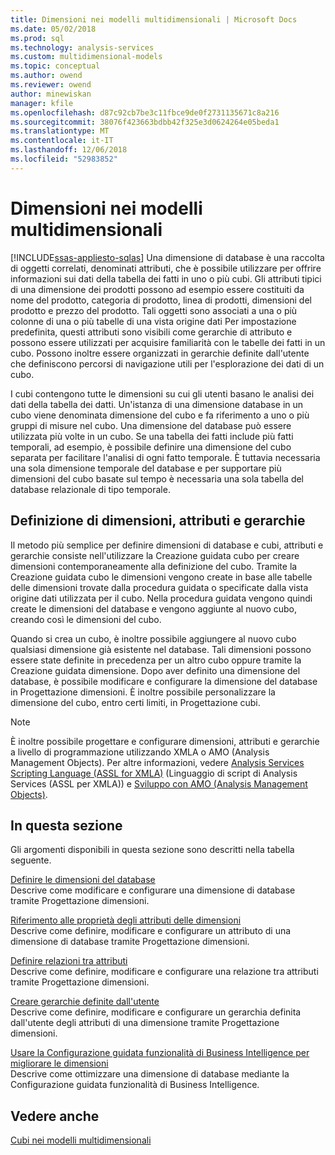 ```yaml
---
title: Dimensioni nei modelli multidimensionali | Microsoft Docs
ms.date: 05/02/2018
ms.prod: sql
ms.technology: analysis-services
ms.custom: multidimensional-models
ms.topic: conceptual
ms.author: owend
ms.reviewer: owend
author: minewiskan
manager: kfile
ms.openlocfilehash: d87c92cb7be3c11fbce9de0f2731135671c8a216
ms.sourcegitcommit: 38076f423663bdbb42f325e3d0624264e05beda1
ms.translationtype: MT
ms.contentlocale: it-IT
ms.lasthandoff: 12/06/2018
ms.locfileid: "52983852"
---
```

# <a name="dimensions-in-multidimensional-models"></a>Dimensioni nei modelli multidimensionali
[!INCLUDE[ssas-appliesto-sqlas](../../includes/ssas-appliesto-sqlas.md)]
  Una dimensione di database è una raccolta di oggetti correlati, denominati attributi, che è possibile utilizzare per offrire informazioni sui dati della tabella dei fatti in uno o più cubi. Gli attributi tipici di una dimensione dei prodotti possono ad esempio essere costituiti da nome del prodotto, categoria di prodotto, linea di prodotti, dimensioni del prodotto e prezzo del prodotto. Tali oggetti sono associati a una o più colonne di una o più tabelle di una vista origine dati Per impostazione predefinita, questi attributi sono visibili come gerarchie di attributo e possono essere utilizzati per acquisire familiarità con le tabelle dei fatti in un cubo. Possono inoltre essere organizzati in gerarchie definite dall'utente che definiscono percorsi di navigazione utili per l'esplorazione dei dati di un cubo.  
  
 I cubi contengono tutte le dimensioni su cui gli utenti basano le analisi dei dati della tabella dei datti. Un'istanza di una dimensione database in un cubo viene denominata dimensione del cubo e fa riferimento a uno o più gruppi di misure nel cubo. Una dimensione del database può essere utilizzata più volte in un cubo. Se una tabella dei fatti include più fatti temporali, ad esempio, è possibile definire una dimensione del cubo separata per facilitare l'analisi di ogni fatto temporale. È tuttavia necessaria una sola dimensione temporale del database e per supportare più dimensioni del cubo basate sul tempo è necessaria una sola tabella del database relazionale di tipo temporale.  

  
## <a name="defining-dimensions-attributes-and-hierarchies"></a>Definizione di dimensioni, attributi e gerarchie  
 Il metodo più semplice per definire dimensioni di database e cubi, attributi e gerarchie consiste nell'utilizzare la Creazione guidata cubo per creare dimensioni contemporaneamente alla definizione del cubo. Tramite la Creazione guidata cubo le dimensioni vengono create in base alle tabelle delle dimensioni trovate dalla procedura guidata o specificate dalla vista origine dati utilizzata per il cubo. Nella procedura guidata vengono quindi create le dimensioni del database e vengono aggiunte al nuovo cubo, creando così le dimensioni del cubo.  
  
 Quando si crea un cubo, è inoltre possibile aggiungere al nuovo cubo qualsiasi dimensione già esistente nel database. Tali dimensioni possono essere state definite in precedenza per un altro cubo oppure tramite la Creazione guidata dimensione. Dopo aver definito una dimensione del database, è possibile modificare e configurare la dimensione del database in Progettazione dimensioni. È inoltre possibile personalizzare la dimensione del cubo, entro certi limiti, in Progettazione cubi.  
  
> [!NOTE]  
>  È inoltre possibile progettare e configurare dimensioni, attributi e gerarchie a livello di programmazione utilizzando XMLA o AMO (Analysis Management Objects). Per altre informazioni, vedere [Analysis Services Scripting Language &#40;ASSL for XMLA&#41;](https://docs.microsoft.com/bi-reference/assl/analysis-services-scripting-language-assl-for-xmla) (Linguaggio di script di Analysis Services &#40;ASSL per XMLA&#41;) e [Sviluppo con AMO &#40;Analysis Management Objects&#41;](https://docs.microsoft.com/bi-reference/amo/developing-with-analysis-management-objects-amo).  
  
## <a name="in-this-section"></a>In questa sezione  
 Gli argomenti disponibili in questa sezione sono descritti nella tabella seguente.  
  
 [Definire le dimensioni del database](../../analysis-services/multidimensional-models/define-database-dimensions.md)  
 Descrive come modificare e configurare una dimensione di database tramite Progettazione dimensioni.  
  
 [Riferimento alle proprietà degli attributi delle dimensioni](../../analysis-services/multidimensional-models/dimension-attribute-properties-reference.md)  
 Descrive come definire, modificare e configurare un attributo di una dimensione di database tramite Progettazione dimensioni.  
  
 [Definire relazioni tra attributi](../../analysis-services/multidimensional-models/attribute-relationships-define.md)  
 Descrive come definire, modificare e configurare una relazione tra attributi tramite Progettazione dimensioni.  
  
 [Creare gerarchie definite dall'utente](../../analysis-services/multidimensional-models/user-defined-hierarchies-create.md)  
 Descrive come definire, modificare e configurare un gerarchia definita dall'utente degli attributi di una dimensione tramite Progettazione dimensioni.  
  
 [Usare la Configurazione guidata funzionalità di Business Intelligence per migliorare le dimensioni](http://msdn.microsoft.com/library/12d995d1-75ca-4890-bf4b-a2656910b8d0)  
 Descrive come ottimizzare una dimensione di database mediante la Configurazione guidata funzionalità di Business Intelligence.  
  
## <a name="see-also"></a>Vedere anche  
 [Cubi nei modelli multidimensionali](../../analysis-services/multidimensional-models/cubes-in-multidimensional-models.md)  
  
  
